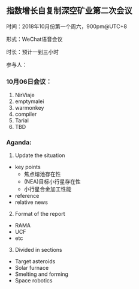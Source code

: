 ## 指数增长自复制深空矿业第二次会议

时间：2018年10月份第一个周六，900pm@UTC+8

形式：WeChat语音会议

时长：预计一到三小时

参与人：

### 10月06日会议：
1. NirViaje
2. emptymalei
3. warmonkey
4. compiler
5. Tarial
6. TBD

### Aganda:

1. Update the situation
  * key points
    * 焦点熔池存在性
    * (NEA)目标小行星存在性
    * 小行星合金加工性能
  * reference
  * relative news
2. Format of the report
  * RAMA
  * UCF
  * etc
3. Divided in sections
  * Target asteroids
  * Solar furnace
  * Smelting and forming
  * Space robotics
